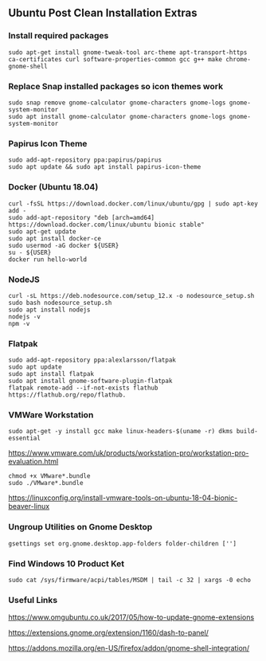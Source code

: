 ## Ubuntu Post Clean Installation Extras

### Install required packages

```
sudo apt-get install gnome-tweak-tool arc-theme apt-transport-https ca-certificates curl software-properties-common gcc g++ make chrome-gnome-shell
```
### Replace Snap installed packages so icon themes work
```
sudo snap remove gnome-calculator gnome-characters gnome-logs gnome-system-monitor
sudo apt install gnome-calculator gnome-characters gnome-logs gnome-system-monitor
```

### Papirus Icon Theme

```
sudo add-apt-repository ppa:papirus/papirus  
sudo apt update && sudo apt install papirus-icon-theme  
```

### Docker (Ubuntu 18.04)

```
curl -fsSL https://download.docker.com/linux/ubuntu/gpg | sudo apt-key add -  
sudo add-apt-repository "deb [arch=amd64] https://download.docker.com/linux/ubuntu bionic stable"  
sudo apt-get update  
sudo apt install docker-ce  
sudo usermod -aG docker ${USER}  
su - ${USER}  
docker run hello-world  
```

### NodeJS

```
curl -sL https://deb.nodesource.com/setup_12.x -o nodesource_setup.sh  
sudo bash nodesource_setup.sh  
sudo apt install nodejs  
nodejs -v  
npm -v  
```

### Flatpak

```
sudo add-apt-repository ppa:alexlarsson/flatpak  
sudo apt update  
sudo apt install flatpak  
sudo apt install gnome-software-plugin-flatpak  
flatpak remote-add --if-not-exists flathub https://flathub.org/repo/flathub.

```
### VMWare Workstation

```
sudo apt-get -y install gcc make linux-headers-$(uname -r) dkms build-essential
```

https://www.vmware.com/uk/products/workstation-pro/workstation-pro-evaluation.html

```
chmod +x VMware*.bundle
sudo ./VMware*.bundle
```
https://linuxconfig.org/install-vmware-tools-on-ubuntu-18-04-bionic-beaver-linux

### Ungroup Utilities on Gnome Desktop
```
gsettings set org.gnome.desktop.app-folders folder-children ['']
```

### Find Windows 10 Product Ket
```
sudo cat /sys/firmware/acpi/tables/MSDM | tail -c 32 | xargs -0 echo
```

### Useful Links

https://www.omgubuntu.co.uk/2017/05/how-to-update-gnome-extensions

https://extensions.gnome.org/extension/1160/dash-to-panel/

https://addons.mozilla.org/en-US/firefox/addon/gnome-shell-integration/

